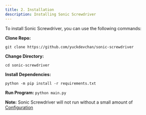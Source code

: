 ```yaml
---
title: 2. Installation
description: Installing Sonic Screwdriver
---
```

To install Sonic Screwdriver, you can use the following commands:

**Clone Repo:**

```git clone https://github.com/yuckdevchan/sonic-screwdriver```

**Change Directory:**

```cd sonic-screwdriver```

**Install Dependencies:**

```python -m pip install -r requirements.txt```

**Run Program:**
```python main.py```

**Note:** Sonic Screwdriver will not run without a small amount of [Configuration](/Configuration)
